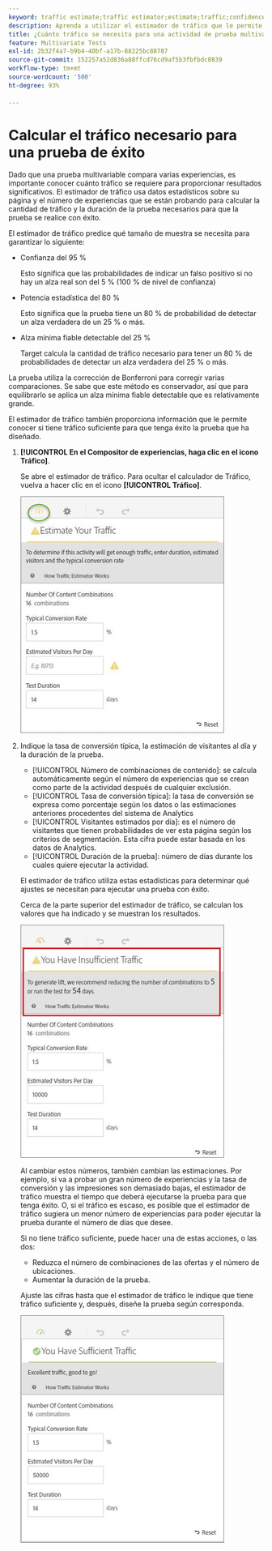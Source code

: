 ```yaml
---
keyword: traffic estimate;traffic estimator;estimate;traffic;confidence;statistical power;lift;bonferroni;conversion rate;visitors per day;duration
description: Aprenda a utilizar el estimador de tráfico que le permite saber si tiene tráfico suficiente para el Adobe [!DNL Target] Prueba multivariable para realizar correctamente.
title: ¿Cuánto tráfico se necesita para una actividad de prueba multivariable (MVT)?
feature: Multivariate Tests
exl-id: 2b32f4a7-b9b4-40bf-a17b-88225bc88787
source-git-commit: 152257a52d836a88ffcd76cd9af5b3fbfbdc0839
workflow-type: tm+mt
source-wordcount: '500'
ht-degree: 93%

---
```


# Calcular el tráfico necesario para una prueba de éxito

Dado que una prueba multivariable compara varias experiencias, es importante conocer cuánto tráfico se requiere para proporcionar resultados significativos. El estimador de tráfico usa datos estadísticos sobre su página y el número de experiencias que se están probando para calcular la cantidad de tráfico y la duración de la prueba necesarios para que la prueba se realice con éxito.

El estimador de tráfico predice qué tamaño de muestra se necesita para garantizar lo siguiente:

* Confianza del 95 %

   Esto significa que las probabilidades de indicar un falso positivo si no hay un alza real son del 5 % (100 % de nivel de confianza)
* Potencia estadística del 80 %

   Esto significa que la prueba tiene un 80 % de probabilidad de detectar un alza verdadera de un 25 % o más.
* Alza mínima fiable detectable del 25 %

   Target calcula la cantidad de tráfico necesario para tener un 80 % de probabilidades de detectar un alza verdadera del 25 % o más.

La prueba utiliza la corrección de Bonferroni para corregir varias comparaciones. Se sabe que este método es conservador, así que para equilibrarlo se aplica un alza mínima fiable detectable que es relativamente grande.

El estimador de tráfico también proporciona información que le permite conocer si tiene tráfico suficiente para que tenga éxito la prueba que ha diseñado.

1. **[!UICONTROL En el Compositor de experiencias, haga clic en el icono Tráfico]**.

   Se abre el estimador de tráfico. Para ocultar el calculador de Tráfico, vuelva a hacer clic en el icono **[!UICONTROL Tráfico]**.

   ![](assets/estimatorempty.png)

1. Indique la tasa de conversión típica, la estimación de visitantes al día y la duración de la prueba.

   * [!UICONTROL Número de combinaciones de contenido]: se calcula automáticamente según el número de experiencias que se crean como parte de la actividad después de cualquier exclusión.
   * [!UICONTROL Tasa de conversión típica]: la tasa de conversión se expresa como porcentaje según los datos o las estimaciones anteriores procedentes del sistema de Analytics
   * [!UICONTROL Visitantes estimados por día]: es el número de visitantes que tienen probabilidades de ver esta página según los criterios de segmentación. Esta cifra puede estar basada en los datos de Analytics.
   * [!UICONTROL Duración de la prueba]: número de días durante los cuales quiere ejecutar la actividad.

   El estimador de tráfico utiliza estas estadísticas para determinar qué ajustes se necesitan para ejecutar una prueba con éxito.

   Cerca de la parte superior del estimador de tráfico, se calculan los valores que ha indicado y se muestran los resultados.

   ![](assets/estimatorinsufficient.png)

   Al cambiar estos números, también cambian las estimaciones. Por ejemplo, si va a probar un gran número de experiencias y la tasa de conversión y las impresiones son demasiado bajas, el estimador de tráfico muestra el tiempo que deberá ejecutarse la prueba para que tenga éxito. O, si el tráfico es escaso, es posible que el estimador de tráfico sugiera un menor número de experiencias para poder ejecutar la prueba durante el número de días que desee.

   Si no tiene tráfico suficiente, puede hacer una de estas acciones, o las dos:

   * Reduzca el número de combinaciones de las ofertas y el número de ubicaciones.
   * Aumentar la duración de la prueba.

   Ajuste las cifras hasta que el estimador de tráfico le indique que tiene tráfico suficiente y, después, diseñe la prueba según corresponda.

   ![](assets/estimatorok.png)
